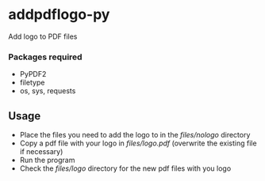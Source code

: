 # addpdflogo-py
Add logo to PDF files

### Packages required
 - PyPDF2
 - filetype
 - os, sys, requests

## Usage
 - Place the files you need to add the logo to in the *files/nologo* directory
 - Copy a pdf file with your logo in *files/logo.pdf* (overwrite the existing file if necessary)
 - Run the program
 - Check the *files/logo* directory for the new pdf files with you logo
 
